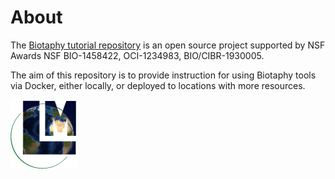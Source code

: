 # About

The [Biotaphy tutorial repository](https://github.com/biotaphy/tutorials) is an open
source project supported by NSF Awards NSF BIO-1458422, OCI-1234983, BIO/CIBR-1930005.

The aim of this repository is to provide instruction for using Biotaphy tools via
Docker, either locally, or deployed to locations with more resources.

![Lifemapper](../.static/lm_logo.png)
